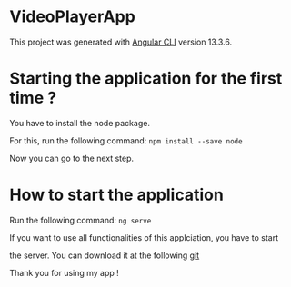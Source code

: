 # VideoPlayerApp

This project was generated with [Angular CLI](https://github.com/angular/angular-cli) version 13.3.6.

# Starting the application for the first time ?

You have to install the node package.

For this, run the following command: ```npm install --save node```

Now you can go to the next step.

# How to start the application

Run the following command: ```ng serve```

If you want to use all functionalities of this applciation, you have to start

the server. You can download it at the following [git](https://github.com/Theo-DARONAT/VideoPlayerServer.git)

Thank you for using my app !
